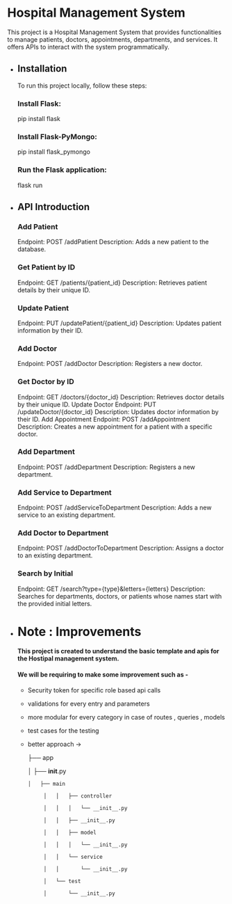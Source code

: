 # Hospital Management System

This project is a Hospital Management System that provides functionalities to manage patients, doctors, appointments, departments, and services. It offers APIs to interact with the system programmatically.

- ## Installation
     To run this project locally, follow these steps:

     ### Install Flask:
     pip install flask

     ### Install Flask-PyMongo:
     pip install flask_pymongo

     ### Run the Flask application:
     flask run

- ## API Introduction

     ### Add Patient
     Endpoint: POST /addPatient
     Description: Adds a new patient to the database.

     ### Get Patient by ID
     Endpoint: GET /patients/{patient_id}
     Description: Retrieves patient details by their unique ID.

     ### Update Patient
     Endpoint: PUT /updatePatient/{patient_id}
     Description: Updates patient information by their ID.

     ### Add Doctor
     Endpoint: POST /addDoctor
     Description: Registers a new doctor.

     ### Get Doctor by ID
     Endpoint: GET /doctors/{doctor_id}
     Description: Retrieves doctor details by their unique ID.
     Update Doctor
     Endpoint: PUT /updateDoctor/{doctor_id}
     Description: Updates doctor information by their ID.
     Add Appointment
     Endpoint: POST /addAppointment
     Description: Creates a new appointment for a patient with a specific doctor.

     ### Add Department
     Endpoint: POST /addDepartment
     Description: Registers a new department.

     ### Add Service to Department
     Endpoint: POST /addServiceToDepartment
     Description: Adds a new service to an existing department.

     ### Add Doctor to Department
     Endpoint: POST /addDoctorToDepartment
     Description: Assigns a doctor to an existing department.

     ### Search by Initial
     Endpoint: GET /search?type={type}&letters={letters}
     Description: Searches for departments, doctors, or patients whose names start with the provided initial letters.

- # Note : Improvements
    #### This project is created to understand the basic template and apis for the Hostipal management system.
    #### We will be requiring to make some improvement such as - 

     - Security token for specific role based api calls
     - validations for every entry and parameters
     - more modular for every category in case of routes , queries , models
     - test cases for the testing
     - better approach ->
     
       ├── app

       │   ├── __init__.py

           │   ├── main

                │   │   ├── controller

                │   │   │   └── __init__.py

                │   │   ├── __init__.py

                │   │   ├── model

                │   │   │   └── __init__.py

                │   │   └── service

                │   │       └── __init__.py

                │   └── test

                │       └── __init__.py

